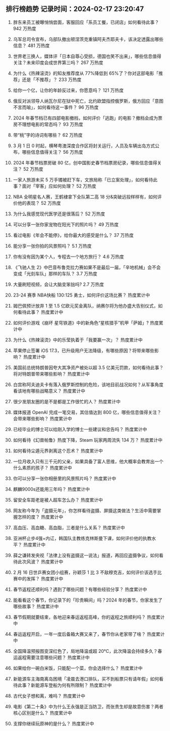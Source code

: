 
## 排行榜趋势 记录时间：2024-02-17 23:20:47
  
  1. 胖东来员工被曝悄悄尝面，客服回应「系员工餐，已闭店」如何看待此事？ 942 万热度
    
  2. 乌军总司令宣布，乌部队撤出顿涅茨克重镇阿夫杰耶夫卡，该决定透露出哪些信息？ 481 万热度
    
  3. 世界老三换人，媒体评「日本自尊心受损，德国也笑不出来」，哪些信息值得关注？未来印度会成世界第三吗？ 267 万热度
    
  4. 为什么《热辣滚烫》的知友推荐度从 77%降低到 65%了？你对这部电影「推荐」还是「不推荐」？ 233 万热度
    
  5. 给你一个亿，让你的年龄反过来，你愿意吗？ 121 万热度
    
  6. 俄反对派领导人纳瓦尔尼在狱中死亡，北约欧盟指控俄罗斯，俄方回应「意图不言而喻」，如何看待这一事件？ 96 万热度
    
  7. 2024 年春节档已有四部电影撤档，如何评价「逃跑」的电影？撤档会成为票房不理想电影的常态吗？ 93 万热度
    
  8. 带“桃”字的诗词有哪些？ 62 万热度
    
  9. 3 月 1 日 0 时起，横琴粤澳深度合作区将封关运行，人员及车辆出岛方式公布，哪些信息值得关注？ 56 万热度
    
  10. 2024 年春节档票房破 80 亿，创中国影史春节档票房纪录，哪些信息值得关注？ 52 万热度
    
  11. 一家人旅游未买 5 万手镯被赶下车，文旅局称「已立案处理」，如何看待此事？面对「宰客」应如何处理？ 52 万热度
    
  12. NBA 全明星名人赛，王鹤棣拿下全队第二高 18 分&突破远投样样有，如何评价他的表现？ 52 万热度
    
  13. 为什么我感觉现代医学还是很落后？ 52 万热度
    
  14. 可以分享一张你家宠物在阳光下的照片吗？ 49 万热度
    
  15. 看过电影《年会不能停》，给你最大的感受是什么？ 37 万热度
    
  16. 能分享一张你拍的风景照吗？ 5.1 万热度
    
  17. 你有没有因为某个人，专程去一个地方旅行？ 4.6 万热度
    
  18. 《飞驰人生 2》中巴音布鲁克拉力赛如果不是最后一届，「辛地机械」会不会变成「光刻车队」那样的车队？ 3.7 万热度
    
  19. 大量刷短视频，会让大脑变笨拙吗? 2.7 万热度
    
  20. 23-24 赛季 NBA快船 130:125 勇士，如何评价这场比赛？ 热度累计中
    
  21. 姆巴佩预计放弃 1 至 1.5 亿欧元奖金离队，纳赛尔将为他办盛大告别仪式，如何看待此事？ 热度累计中
    
  22. 如何评价游戏《崩坏 星穹铁道》中的新角色“星核猎手”机甲「萨姆」? 热度累计中
    
  23. 为什么《热辣滚烫》中的乐莹执着于「我要赢一次」？ 热度累计中
    
  24. 苹果停止签署 iOS 17.3，已升级用户无法降级，有哪些原因？将带来哪些影响？ 热度累计中
    
  25. 美国前总统特朗普因夸大其净资产被处以超 3.5 亿美元罚款，如何看待此事？将对特朗普带来哪些影响？ 热度累计中
    
  26. 白宫称阿夫迪夫卡有落入俄罗斯控制的危险，该地目前战况如何？从军事角度看该地有哪些战略意义？ 热度累计中
    
  27. 很少发朋友圈的是不是都是工作很忙的人？ 热度累计中
    
  28. 媒体报道 OpenAI 完成一笔交易，其估值达到 800 亿，哪些信息值得关注？会带来哪些影响？ 热度累计中
    
  29. 已经毕业的博士可以给刚入学的博士一些建议和忠告吗？ 热度累计中
    
  30. 如何看待《幻兽帕鲁》热度下降，Steam 玩家两周流失 134 万？ 热度累计中
    
  31. 如何看待尘遁元界剥离这个忍术？ 热度累计中
    
  32. 一位月收入只有三千元的父亲，如果具备了富人思维，他大概率会教育出一个什么素质的孩子？ 热度累计中
    
  33. 你可以分享一张你相册里的风景照片吗？ 热度累计中
    
  34. 麒麟9000s还能用三年吗？ 热度累计中
    
  35. 留安全车距老是被人超车怎么办？ 热度累计中
    
  36. 网友称今年为「盗摄元年」，你怎样看待盗摄、屏摄这类做法？生活中需要掌握怎样的度？ 热度累计中
    
  37. 高血压、高血糖、高血脂，三者是什么关系？ 热度累计中
    
  38. 亚洲杯止步4强+内讧，韩国队主教练克林斯曼下课，如何评价他的执教水平？ 热度累计中
    
  39. 薛之谦转发央视「法律上没有盗摄这一说法」报道，再回应盗摄争议，如何看待此次风波？ 热度累计中
    
  40. 2 月 16 日世乒赛女团小组赛，孙颖莎 1 比 3 不敌穆克吉，如何评价该选手比赛中的发挥？ 热度累计中
    
  41. 春节返程还顺利吗？遇到了哪些问题？有哪些经验分享？ 热度累计中
    
  42. 能看看这个春节，你记录下的「珍贵瞬间」吗？2024 年的春节，你家发生了哪些故事？ 热度累计中
    
  43. 春节假期就要结束，各地迎来春运返程高峰，你的返程之旅顺利吗？ 热度累计中
    
  44. 春运返程开启，一年一度后备箱大赛又来了，春节你从老家带了啥？ 热度累计中
    
  45. 全国降温预报图变深红色了，局地降温或超 20℃，此次降温会持续多久？春运返程需要注意哪些问题？ 热度累计中
    
  46. 如果给你一碗白米饭，只能配一个菜，你会选择什么？ 热度累计中
    
  47. 新能源车主海南离岛困境「凌晨去港口排队，买不到船票只有请年假」如何看待此事？新能源车登船为何有所限制？ 热度累计中
    
  48. 古代女子想和离，难吗？ 热度累计中
    
  49. 电影《第二十条》中为什么王永强是正当防卫，而张贵生却是故意伤害？两者核心区别是什么？ 热度累计中
    
  50. 支撑你继续玩原神的是什么？ 热度累计中
    